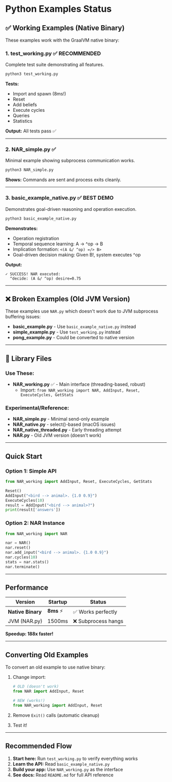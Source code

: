# Python Examples Status

## ✅ Working Examples (Native Binary)

These examples work with the GraalVM native binary:

### 1. **test_working.py** ✅ RECOMMENDED
Complete test suite demonstrating all features.

```bash
python3 test_working.py
```

**Tests:**
- Import and spawn (8ms!)
- Reset
- Add beliefs
- Execute cycles
- Queries
- Statistics

**Output:** All tests pass ✅

---

### 2. **NAR_simple.py** ✅
Minimal example showing subprocess communication works.

```bash
python3 NAR_simple.py
```

**Shows:** Commands are sent and process exits cleanly.

---

### 3. **basic_example_native.py** ✅ BEST DEMO
Demonstrates goal-driven reasoning and operation execution.

```bash
python3 basic_example_native.py
```

**Demonstrates:**
- Operation registration
- Temporal sequence learning: A → ^op → B
- Implication formation: `<(A &/ ^op) =/> B>`
- Goal-driven decision making: Given B!, system executes ^op

**Output:**
```
✓ SUCCESS! NAR executed:
  ^decide: (A &/ ^op) desire=0.75
```

---

## ❌ Broken Examples (Old JVM Version)

These examples use `NAR.py` which doesn't work due to JVM subprocess buffering issues:

- **basic_example.py** - Use `basic_example_native.py` instead
- **simple_example.py** - Use `test_working.py` instead
- **pong_example.py** - Could be converted to native version

---

## 🔧 Library Files

### Use These:

- **NAR_working.py** ✅ - Main interface (threading-based, robust)
  - Import: `from NAR_working import NAR, AddInput, Reset, ExecuteCycles, GetStats`

### Experimental/Reference:

- **NAR_simple.py** - Minimal send-only example
- **NAR_native.py** - select()-based (macOS issues)
- **NAR_native_threaded.py** - Early threading attempt
- **NAR.py** - Old JVM version (doesn't work)

---

## Quick Start

### Option 1: Simple API
```python
from NAR_working import AddInput, Reset, ExecuteCycles, GetStats

Reset()
AddInput("<bird --> animal>. {1.0 0.9}")
ExecuteCycles(10)
result = AddInput("<bird --> animal>?")
print(result['answers'])
```

### Option 2: NAR Instance
```python
from NAR_working import NAR

nar = NAR()
nar.reset()
nar.add_input("<bird --> animal>. {1.0 0.9}")
nar.cycles(10)
stats = nar.stats()
nar.terminate()
```

---

## Performance

| Version | Startup | Status |
|---------|---------|--------|
| **Native Binary** | **8ms** ⚡ | ✅ Works perfectly |
| JVM (NAR.py) | 1500ms | ❌ Subprocess hangs |

**Speedup: 188x faster!**

---

## Converting Old Examples

To convert an old example to use native binary:

1. Change import:
   ```python
   # OLD (doesn't work)
   from NAR import AddInput, Reset

   # NEW (works!)
   from NAR_working import AddInput, Reset
   ```

2. Remove `Exit()` calls (automatic cleanup)

3. Test it!

---

## Recommended Flow

1. **Start here:** Run `test_working.py` to verify everything works
2. **Learn the API:** Read `basic_example_native.py`
3. **Build your app:** Use `NAR_working.py` as the interface
4. **See docs:** Read `README.md` for full API reference
